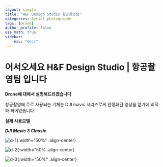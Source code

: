 ```yaml
---
layout: single
title: "H&F Design Studio 항공촬영팀"
categories: Aerial photography
tags: [Drone]
author_profile: false
use_math: true
sidebar:
    nav: "docs"
---
```

# 어서오세요 H&F Design Studio | 항공촬영팀 입니다

**Drone에 대해서 설명해드리겠습니다**

항공촬영에 주로 사용되는 기체는 DJI mavic 시리즈로써 
안정화된 영상을 얻기에 최적화 되어있습니다.

**실제 사용모델** 

***DJI Mavic 3 Classic***

![d-1]({{site.url}}/images/2023-03-25-eleven/d-1.jpeg){:width="50%" .align-center}



![d-2]({{site.url}}/images/2023-03-25-eleven/d-2.jpeg){:width="50% .align-center}


![d-3]({{site.url}}/images/2023-03-25-eleven/d-3.jpeg){:width="50%" .align-center}
